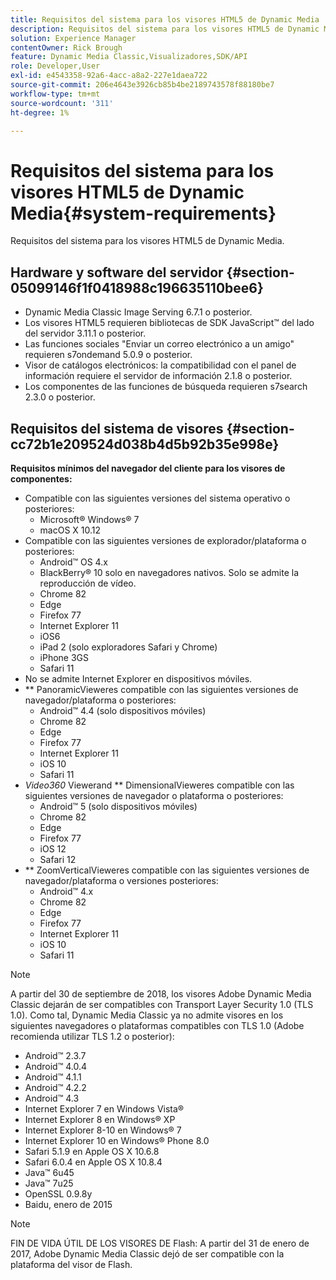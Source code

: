 ```yaml
---
title: Requisitos del sistema para los visores HTML5 de Dynamic Media
description: Requisitos del sistema para los visores HTML5 de Dynamic Media.
solution: Experience Manager
contentOwner: Rick Brough
feature: Dynamic Media Classic,Visualizadores,SDK/API
role: Developer,User
exl-id: e4543358-92a6-4acc-a8a2-227e1daea722
source-git-commit: 206e4643e3926cb85b4be2189743578f88180be7
workflow-type: tm+mt
source-wordcount: '311'
ht-degree: 1%

---
```


# Requisitos del sistema para los visores HTML5 de Dynamic Media{#system-requirements}

Requisitos del sistema para los visores HTML5 de Dynamic Media.

<!-- Updated April 06, 2021 from https://wiki.corp.adobe.com/pages/viewpage.action?spaceKey=scene7qa&title=s7Viewers%2C+S7SDK%2C+S7OnDemand+Release+Notes - Contact is Sasha -->

## Hardware y software del servidor {#section-05099146f1f0418988c196635110bee6}

* Dynamic Media Classic Image Serving 6.7.1 o posterior.
* Los visores HTML5 requieren bibliotecas de SDK JavaScript™ del lado del servidor 3.11.1 o posterior.
* Las funciones sociales &quot;Enviar un correo electrónico a un amigo&quot; requieren s7ondemand 5.0.9 o posterior.
* Visor de catálogos electrónicos: la compatibilidad con el panel de información requiere el servidor de información 2.1.8 o posterior.
* Los componentes de las funciones de búsqueda requieren s7search 2.3.0 o posterior.

## Requisitos del sistema de visores {#section-cc72b1e209524d038b4d5b92b35e998e}

**Requisitos mínimos del navegador del cliente para los visores de componentes:**

* Compatible con las siguientes versiones del sistema operativo o posteriores:
   * Microsoft® Windows® 7
   * macOS X 10.12
* Compatible con las siguientes versiones de explorador/plataforma o posteriores:
   * Android™ OS 4.x
   * BlackBerry® 10 solo en navegadores nativos. Solo se admite la reproducción de vídeo.
   * Chrome 82
   * Edge
   * Firefox 77
   * Internet Explorer 11
   * iOS6
   * iPad 2 (solo exploradores Safari y Chrome)
   * iPhone 3GS
   * Safari 11
* No se admite Internet Explorer en dispositivos móviles.
* ** PanoramicVieweres compatible con las siguientes versiones de navegador/plataforma o posteriores:
   * Android™ 4.4 (solo dispositivos móviles)
   * Chrome 82
   * Edge
   * Firefox 77
   * Internet Explorer 11
   * iOS 10
   * Safari 11
* *Video360* Viewerand  ** DimensionalVieweres compatible con las siguientes versiones de navegador o plataforma o posteriores:
   * Android™ 5 (solo dispositivos móviles)
   * Chrome 82
   * Edge
   * Firefox 77
   * iOS 12
   * Safari 12
* ** ZoomVerticalVieweres compatible con las siguientes versiones de navegador/plataforma o versiones posteriores:
   * Android™ 4.x
   * Chrome 82
   * Edge
   * Firefox 77
   * Internet Explorer 11
   * iOS 10
   * Safari 11

>[!NOTE]
>
>A partir del 30 de septiembre de 2018, los visores Adobe Dynamic Media Classic dejarán de ser compatibles con Transport Layer Security 1.0 (TLS 1.0). Como tal, Dynamic Media Classic ya no admite visores en los siguientes navegadores o plataformas compatibles con TLS 1.0 (Adobe recomienda utilizar TLS 1.2 o posterior):
>
> * Android™ 2.3.7
> * Android™ 4.0.4
> * Android™ 4.1.1
> * Android™ 4.2.2
> * Android™ 4.3
> * Internet Explorer 7 en Windows Vista®
> * Internet Explorer 8 en Windows® XP
> * Internet Explorer 8-10 en Windows® 7
> * Internet Explorer 10 en Windows® Phone 8.0
> * Safari 5.1.9 en Apple OS X 10.6.8
> * Safari 6.0.4 en Apple OS X 10.8.4
> * Java™ 6u45
> * Java™ 7u25
> * OpenSSL 0.9.8y
> * Baidu, enero de 2015


>[!NOTE]
>
>FIN DE VIDA ÚTIL DE LOS VISORES DE Flash: A partir del 31 de enero de 2017, Adobe Dynamic Media Classic dejó de ser compatible con la plataforma del visor de Flash.
